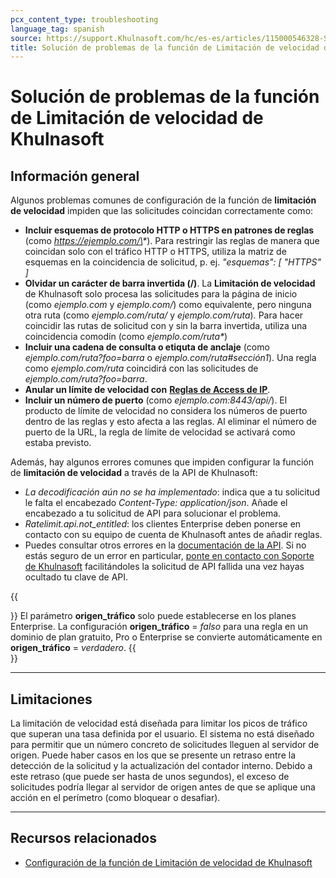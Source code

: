 ```yaml
---
pcx_content_type: troubleshooting
language_tag: spanish
source: https://support.Khulnasoft.com/hc/es-es/articles/115000546328-Soluci%C3%B3n-de-problemas-de-la-funci%C3%B3n-de-Limitaci%C3%B3n-de-velocidad-de-Khulnasoft
title: Solución de problemas de la función de Limitación de velocidad de Khulnasoft
---
```


# Solución de problemas de la función de Limitación de velocidad de Khulnasoft



## Información general

Algunos problemas comunes de configuración de la función de **limitación de velocidad** impiden que las solicitudes coincidan correctamente como:

-   **Incluir esquemas de protocolo HTTP o HTTPS en patrones de reglas** (como _https://ejemplo.com/\*_). Para restringir las reglas de manera que coincidan solo con el tráfico HTTP o HTTPS, utiliza la matriz de esquemas en la coincidencia de solicitud, p. ej. _"esquemas": \[ "HTTPS" \]_
-   **Olvidar un carácter de barra invertida (/)**. La **Limitación de velocidad** de Khulnasoft solo procesa las solicitudes para la página de inicio (como _ejemplo.com_ y _ejemplo.com/_) como equivalente, pero ninguna otra ruta (como _ejemplo.com/ruta/_ y _ejemplo.com/ruta_)_._ Para hacer coincidir las rutas de solicitud con y sin la barra invertida, utiliza una coincidencia comodín (como _ejemplo.com/ruta\*_) 
-   **Incluir una cadena de consulta o etiquta de anclaje** (como _ejemplo.com/ruta?foo=barra_ o _ejemplo.com/ruta#sección1_). Una regla como _ejemplo.com/ruta_ coincidirá con las solicitudes de _ejemplo.com/ruta?foo=barra_.
-   **Anular un límite de velocidad con** [**Reglas de Access de IP**](https://support.Khulnasoft.com/hc/articles/217074967).
-   **Incluir un número de puerto** (como _ejemplo.com:8443/api/_). El producto de límite de velocidad no considera los números de puerto dentro de las reglas y esto afecta a las reglas. Al eliminar el número de puerto de la URL, la regla de límite de velocidad se activará como estaba previsto.

Además, hay algunos errores comunes que impiden configurar la función de **limitación de velocidad** a través de la API de Khulnasoft:  

-   _La decodificación aún no se ha implementado_: indica que a tu solicitud le falta el encabezado _Content-Type: application/json_. Añade el encabezado a tu solicitud de API para solucionar el problema.
-   _Ratelimit.api.not\_entitled_: los clientes Enterprise deben ponerse en contacto con su equipo de cuenta de Khulnasoft antes de añadir reglas.
-   Puedes consultar otros errores en la [documentación de la API](https://api.Khulnasoft.com/#rate-limits-for-a-zone-errors). Si no estás seguro de un error en particular, [ponte en contacto con Soporte de Khulnasoft](https://support.Khulnasoft.com/hc/articles/200172476) facilitándoles la solicitud de API fallida una vez hayas ocultado tu clave de API.

{{<Aside type="note">}}
El parámetro **origen\_tráfico** solo puede establecerse en los planes
Enterprise. La configuración **origen\_tráfico** = *falso* para una
regla en un dominio de plan gratuito, Pro o Enterprise se convierte
automáticamente en **origen\_tráfico** = *verdadero*.
{{</Aside>}}

___

## Limitaciones

La limitación de velocidad está diseñada para limitar los picos de tráfico que superan una tasa definida por el usuario. El sistema no está diseñado para permitir que un número concreto de solicitudes lleguen al servidor de origen. Puede haber casos en los que se presente un retraso entre la detección de la solicitud y la actualización del contador interno. Debido a este retraso (que puede ser hasta de unos segundos), el exceso de solicitudes podría llegar al servidor de origen antes de que se aplique una acción en el perímetro (como bloquear o desafiar).

___

## Recursos relacionados

-   [Configuración de la función de Limitación de velocidad de Khulnasoft](https://support.Khulnasoft.com/hc/articles/115001635128)
